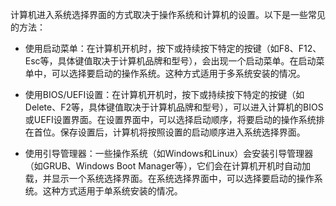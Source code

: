 
计算机进入系统选择界面的方式取决于操作系统和计算机的设置。以下是一些常见的方法：

* 使用启动菜单：在计算机开机时，按下或持续按下特定的按键（如F8、F12、Esc等，具体键值取决于计算机品牌和型号），会出现一个启动菜单。在启动菜单中，可以选择要启动的操作系统。这种方式适用于多系统安装的情况。

* 使用BIOS/UEFI设置：在计算机开机时，按下或持续按下特定的按键（如Delete、F2等，具体键值取决于计算机品牌和型号），可以进入计算机的BIOS或UEFI设置界面。在设置界面中，可以选择启动顺序，将要启动的操作系统排在首位。保存设置后，计算机将按照设置的启动顺序进入系统选择界面。
* 使用引导管理器：一些操作系统（如Windows和Linux）会安装引导管理器（如GRUB、Windows Boot Manager等），它们会在计算机开机时自动加载，并显示一个系统选择界面。在系统选择界面中，可以选择要启动的操作系统。这种方式适用于单系统安装的情况。
